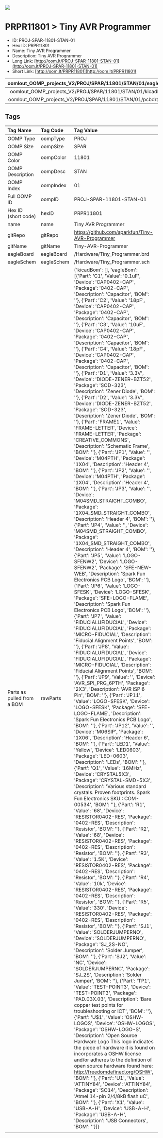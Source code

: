 


  
![][im]
# PRPR11801 > Tiny AVR Programmer

- ID: PROJ-SPAR-11801-STAN-01
- Hex ID: PRPR11801
- Name: Tiny AVR Programmer
- Description: Tiny AVR Programmer
- Long Link: [http://oom.lt/PROJ-SPAR-11801-STAN-01](http://oom.lt/PROJ-SPAR-11801-STAN-01)
- Short Link: [http://oom.lt/PRPR11801](http://oom.lt/PRPR11801)
  

|oomlout_OOMP_projects_V2/PROJ/SPAR/11801/STAN/01/eagleImage.png|oomlout_OOMP_projects_V2/PROJ/SPAR/11801/STAN/01/eagleSchemImage.png|oomlout_OOMP_projects_V2/PROJ/SPAR/11801/STAN/01/kicadPcb3dFront.png|oomlout_OOMP_projects_V2/PROJ/SPAR/11801/STAN/01/kicadPcb3dBack.png|
| :---: | :---: | :---: | :---: |
|oomlout_OOMP_projects_V2/PROJ/SPAR/11801/STAN/01/kicadPcb3d.png|oomlout_OOMP_projects_V2/PROJ/SPAR/11801/STAN/01/bomBack.png|oomlout_OOMP_projects_V2/PROJ/SPAR/11801/STAN/01/bomFront.png|oomlout_OOMP_projects_V2/PROJ/SPAR/11801/STAN/01/pcbdraw.svg|
|oomlout_OOMP_projects_V2/PROJ/SPAR/11801/STAN/01/pcbdrawBack.svg||||

## Tags
  

|Tag Name|Tag Code|Tag Value|
| :--- | :--- | :--- |
|OOMP Type|oompType|PROJ|
|OOMP Size|oompSize|SPAR|
|OOMP Color|oompColor|11801|
|OOMP Description|oompDesc|STAN|
|OOMP Index|oompIndex|01|
|Full OOMP ID|oompID|PROJ-SPAR-11801-STAN-01|
|Hex ID (short code)|hexID|PRPR11801|
|name|name|Tiny AVR Programmer|
|gitRepo|gitRepo|https://github.com/sparkfun/Tiny-AVR-Programmer|
|gitName|gitName|Tiny-AVR-Programmer|
|eagleBoard|eagleBoard|/Hardware/Tiny_Programmer.brd|
|eagleSchem|eagleSchem|/Hardware/Tiny_Programmer.sch|
|Parts as pulled from a BOM|rawParts|{'kicadBom': [], 'eagleBom': [{'Part': 'C1', 'Value': '0.1uF', 'Device': 'CAP0402-CAP', 'Package': '0402-CAP', 'Description': 'Capacitor', 'BOM': ''}, {'Part': 'C2', 'Value': '18pF', 'Device': 'CAP0402-CAP', 'Package': '0402-CAP', 'Description': 'Capacitor', 'BOM': ''}, {'Part': 'C3', 'Value': '10uF', 'Device': 'CAP0402-CAP', 'Package': '0402-CAP', 'Description': 'Capacitor', 'BOM': ''}, {'Part': 'C4', 'Value': '18pF', 'Device': 'CAP0402-CAP', 'Package': '0402-CAP', 'Description': 'Capacitor', 'BOM': ''}, {'Part': 'D1', 'Value': '3.3V', 'Device': 'DIODE-ZENER-BZT52', 'Package': 'SOD-323', 'Description': 'Zener Diode', 'BOM': ''}, {'Part': 'D2', 'Value': '3.3V', 'Device': 'DIODE-ZENER-BZT52', 'Package': 'SOD-323', 'Description': 'Zener Diode', 'BOM': ''}, {'Part': 'FRAME1', 'Value': 'FRAME-LETTER', 'Device': 'FRAME-LETTER', 'Package': 'CREATIVE_COMMONS', 'Description': 'Schematic Frame', 'BOM': ''}, {'Part': 'JP1', 'Value': '', 'Device': 'M04PTH', 'Package': '1X04', 'Description': 'Header 4', 'BOM': ''}, {'Part': 'JP2', 'Value': '', 'Device': 'M04PTH', 'Package': '1X04', 'Description': 'Header 4', 'BOM': ''}, {'Part': 'JP3', 'Value': '', 'Device': 'M04SMD_STRAIGHT_COMBO', 'Package': '1X04_SMD_STRAIGHT_COMBO', 'Description': 'Header 4', 'BOM': ''}, {'Part': 'JP4', 'Value': '', 'Device': 'M04SMD_STRAIGHT_COMBO', 'Package': '1X04_SMD_STRAIGHT_COMBO', 'Description': 'Header 4', 'BOM': ''}, {'Part': 'JP5', 'Value': 'LOGO-SFENW2', 'Device': 'LOGO-SFENW2', 'Package': 'SFE-NEW-WEB', 'Description': 'Spark Fun Electronics PCB Logo', 'BOM': ''}, {'Part': 'JP6', 'Value': 'LOGO-SFESK', 'Device': 'LOGO-SFESK', 'Package': 'SFE-LOGO-FLAME', 'Description': 'Spark Fun Electronics PCB Logo', 'BOM': ''}, {'Part': 'JP7', 'Value': 'FIDUCIALUFIDUCIAL', 'Device': 'FIDUCIALUFIDUCIAL', 'Package': 'MICRO-FIDUCIAL', 'Description': 'Fiducial Alignment Points', 'BOM': ''}, {'Part': 'JP8', 'Value': 'FIDUCIALUFIDUCIAL', 'Device': 'FIDUCIALUFIDUCIAL', 'Package': 'MICRO-FIDUCIAL', 'Description': 'Fiducial Alignment Points', 'BOM': ''}, {'Part': 'JP9', 'Value': '', 'Device': 'AVR_SPI_PRG_6PTH', 'Package': '2X3', 'Description': 'AVR ISP 6 Pin', 'BOM': ''}, {'Part': 'JP11', 'Value': 'LOGO-SFESK', 'Device': 'LOGO-SFESK', 'Package': 'SFE-LOGO-FLAME', 'Description': 'Spark Fun Electronics PCB Logo', 'BOM': ''}, {'Part': 'JP12', 'Value': '', 'Device': 'M06SIP', 'Package': '1X06', 'Description': 'Header 6', 'BOM': ''}, {'Part': 'LED1', 'Value': 'Yellow', 'Device': 'LED0603', 'Package': 'LED-0603', 'Description': 'LEDs', 'BOM': ''}, {'Part': 'Q1', 'Value': '16MHz', 'Device': 'CRYSTAL5X3', 'Package': 'CRYSTAL-SMD-5X3', 'Description': 'Various standard crystals. Proven footprints. Spark Fun Electronics SKU : COM-00534', 'BOM': ''}, {'Part': 'R1', 'Value': '68', 'Device': 'RESISTOR0402-RES', 'Package': '0402-RES', 'Description': 'Resistor', 'BOM': ''}, {'Part': 'R2', 'Value': '68', 'Device': 'RESISTOR0402-RES', 'Package': '0402-RES', 'Description': 'Resistor', 'BOM': ''}, {'Part': 'R3', 'Value': '1.5K', 'Device': 'RESISTOR0402-RES', 'Package': '0402-RES', 'Description': 'Resistor', 'BOM': ''}, {'Part': 'R4', 'Value': '10k', 'Device': 'RESISTOR0402-RES', 'Package': '0402-RES', 'Description': 'Resistor', 'BOM': ''}, {'Part': 'R5', 'Value': '330', 'Device': 'RESISTOR0402-RES', 'Package': '0402-RES', 'Description': 'Resistor', 'BOM': ''}, {'Part': 'SJ1', 'Value': 'SOLDERJUMPERNO', 'Device': 'SOLDERJUMPERNO', 'Package': 'SJ_2S-NO', 'Description': 'Solder Jumper', 'BOM': ''}, {'Part': 'SJ2', 'Value': 'NC', 'Device': 'SOLDERJUMPERNC', 'Package': 'SJ_2S', 'Description': 'Solder Jumper', 'BOM': ''}, {'Part': 'TP1', 'Value': 'TEST-POINT3', 'Device': 'TEST-POINT3', 'Package': 'PAD.03X.03', 'Description': 'Bare copper test points for troubleshooting or ICT', 'BOM': ''}, {'Part': 'U$1', 'Value': 'OSHW-LOGOS', 'Device': 'OSHW-LOGOS', 'Package': 'OSHW-LOGO-S', 'Description': 'Open Source Hardware Logo This logo indicates the piece of hardware it is found on incorporates a OSHW license and/or adheres to the definition of open source hardware found here: http://freedomdefined.org/OSHW', 'BOM': ''}, {'Part': 'U1', 'Value': 'ATTINY84', 'Device': 'ATTINY84', 'Package': 'SO14', 'Description': 'Atmel 14-pin 2/4/8kB flash uC', 'BOM': ''}, {'Part': 'X1', 'Value': 'USB-A-H', 'Device': 'USB-A-H', 'Package': 'USB-A-H', 'Description': 'USB Connectors', 'BOM': ''}]}|
||||



[im]: PROJ/SPAR/11801/STAN/01/kicadPcb3d_450.png
